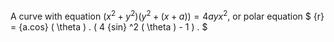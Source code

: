 A curve with equation $(x^{2}+y^{2})(y^{2}+(x+a))=4ayx^{2},$ or polar
equation $ {r} = {a.cos} ( \theta ) . ( 4 {sin} ^2 ( \theta ) - 1 ) . $
